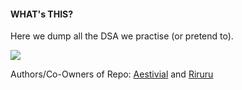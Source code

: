 #### WHAT's THIS?

Here we dump all the DSA we practise (or pretend to).

<img src="https://i.ytimg.com/vi/pKO9UjSeLew/maxresdefault.jpg">

Authors/Co-Owners of Repo: <a href="https://github.com/Aestivial/">Aestivial</a>
and
<a href="https://github.com/Riya-Sharma/">Riruru</a>
